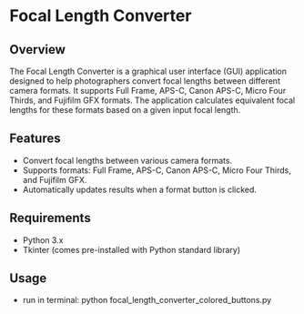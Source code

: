 # Focal Length Converter

## Overview

The Focal Length Converter is a graphical user interface (GUI) application designed to help photographers convert focal lengths between different camera formats. It supports Full Frame, APS-C, Canon APS-C, Micro Four Thirds, and Fujifilm GFX formats. The application calculates equivalent focal lengths for these formats based on a given input focal length.

## Features

- Convert focal lengths between various camera formats.
- Supports formats: Full Frame, APS-C, Canon APS-C, Micro Four Thirds, and Fujifilm GFX.
- Automatically updates results when a format button is clicked.

## Requirements

- Python 3.x
- Tkinter (comes pre-installed with Python standard library)

## Usage

- run in terminal:	python focal_length_converter_colored_buttons.py
